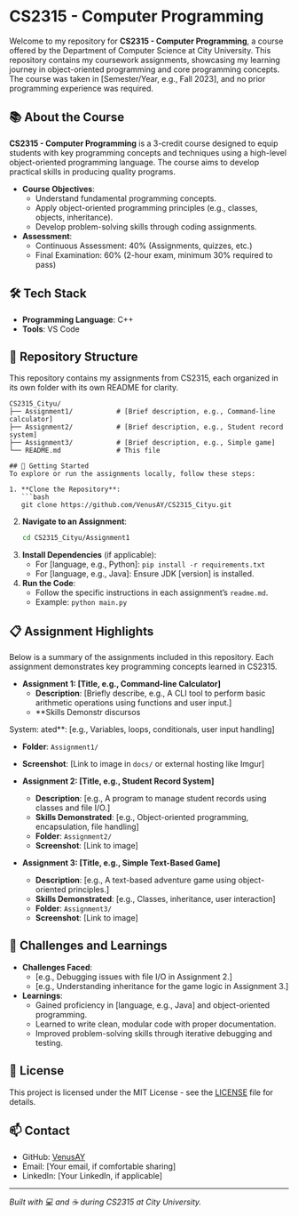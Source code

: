 # CS2315 - Computer Programming

Welcome to my repository for **CS2315 - Computer Programming**, a course offered by the Department of Computer Science at City University. This repository contains my coursework assignments, showcasing my learning journey in object-oriented programming and core programming concepts. The course was taken in [Semester/Year, e.g., Fall 2023], and no prior programming experience was required.

## 📚 About the Course
**CS2315 - Computer Programming** is a 3-credit course designed to equip students with key programming concepts and techniques using a high-level object-oriented programming language. The course aims to develop practical skills in producing quality programs.

- **Course Objectives**:
  - Understand fundamental programming concepts.
  - Apply object-oriented programming principles (e.g., classes, objects, inheritance).
  - Develop problem-solving skills through coding assignments.
- **Assessment**:
  - Continuous Assessment: 40% (Assignments, quizzes, etc.)
  - Final Examination: 60% (2-hour exam, minimum 30% required to pass)

## 🛠️ Tech Stack
- **Programming Language**: C++ 
- **Tools**: VS Code

## 📂 Repository Structure
This repository contains my assignments from CS2315, each organized in its own folder with its own README for clarity.

```
CS2315_Cityu/
├── Assignment1/           # [Brief description, e.g., Command-line calculator]
├── Assignment2/           # [Brief description, e.g., Student record system]
├── Assignment3/           # [Brief description, e.g., Simple game]
└── README.md              # This file

## 🚀 Getting Started
To explore or run the assignments locally, follow these steps:

1. **Clone the Repository**:
   ```bash
   git clone https://github.com/VenusAY/CS2315_Cityu.git
   ```
2. **Navigate to an Assignment**:
   ```bash
   cd CS2315_Cityu/Assignment1
   ```
3. **Install Dependencies** (if applicable):
   - For [language, e.g., Python]: `pip install -r requirements.txt`
   - For [language, e.g., Java]: Ensure JDK [version] is installed.
4. **Run the Code**:
   - Follow the specific instructions in each assignment’s `readme.md`.
   - Example: `python main.py` 

## 📋 Assignment Highlights
Below is a summary of the assignments included in this repository. Each assignment demonstrates key programming concepts learned in CS2315.

- **Assignment 1: [Title, e.g., Command-line Calculator]**
  - **Description**: [Briefly describe, e.g., A CLI tool to perform basic arithmetic operations using functions and user input.]
  - **Skills Demonstr discursos

System: ated**: [e.g., Variables, loops, conditionals, user input handling]
  - **Folder**: `Assignment1/`
  - **Screenshot**: [Link to image in `docs/` or external hosting like Imgur]

- **Assignment 2: [Title, e.g., Student Record System]**
  - **Description**: [e.g., A program to manage student records using classes and file I/O.]
  - **Skills Demonstrated**: [e.g., Object-oriented programming, encapsulation, file handling]
  - **Folder**: `Assignment2/`
  - **Screenshot**: [Link to image]

- **Assignment 3: [Title, e.g., Simple Text-Based Game]**
  - **Description**: [e.g., A text-based adventure game using object-oriented principles.]
  - **Skills Demonstrated**: [e.g., Classes, inheritance, user interaction]
  - **Folder**: `Assignment3/`
  - **Screenshot**: [Link to image]


## 🔧 Challenges and Learnings
- **Challenges Faced**:
  - [e.g., Debugging issues with file I/O in Assignment 2.]
  - [e.g., Understanding inheritance for the game logic in Assignment 3.]
- **Learnings**:
  - Gained proficiency in [language, e.g., Java] and object-oriented programming.
  - Learned to write clean, modular code with proper documentation.
  - Improved problem-solving skills through iterative debugging and testing.


## 📜 License
This project is licensed under the MIT License - see the [LICENSE](LICENSE) file for details.

## 📫 Contact
- GitHub: [VenusAY](https://github.com/VenusAY)
- Email: [Your email, if comfortable sharing]
- LinkedIn: [Your LinkedIn, if applicable]

---

*Built with 💻 and ☕ during CS2315 at City University.*
